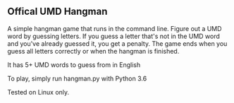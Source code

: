 ## Offical UMD Hangman
A simple hangman game that runs in the command line.
Figure out a UMD word by guessing
letters. If you guess a letter that's not in the
UMD word and you've already guessed it, you get
a penalty.
The game ends when you guess all letters
correctly or when the hangman is finished.

It has 5+ UMD words to guess from in English 

To play, simply run hangman.py with Python 3.6

Tested on Linux only.



